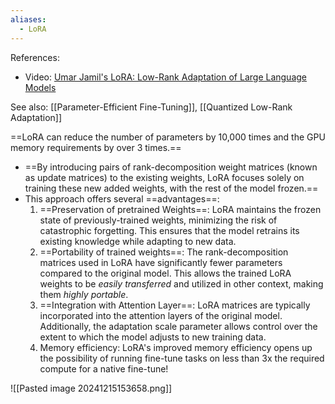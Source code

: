 ```yaml
---
aliases:
  - LoRA
---
```

References:
- Video: [Umar Jamil's LoRA: Low-Rank Adaptation of Large Language Models](https://www.youtube.com/watch?v=PXWYUTMt-AU)

See also: [[Parameter-Efficient Fine-Tuning]], [[Quantized Low-Rank Adaptation]]


==LoRA can reduce the number of parameters by 10,000 times and the GPU memory requirements by over 3 times.==


- ==By introducing pairs of rank-decomposition weight matrices (known as update matrices) to the existing weights, LoRA focuses solely on training these new added weights, with the rest of the model frozen.==
- This approach offers several ==advantages==:
	1. ==Preservation of pretrained Weights==: LoRA maintains the frozen state of previously-trained weights, minimizing the risk of catastrophic forgetting. This ensures that the model retrains its existing knowledge while adapting to new data.
	2. ==Portability of trained weights==: The rank-decomposition matrices used in LoRA have significantly fewer parameters compared to the original model. This allows the trained LoRA weights to be *easily transferred* and utilized in other context, making them *highly portable*.
	3. ==Integration with Attention Layer==: LoRA matrices are typically incorporated into the attention layers of the original model. Additionally, the adaptation scale parameter allows control over the extent to which the model adjusts to new training data.
	4. Memory efficiency: LoRA's improved memory efficiency opens up the possibility of running fine-tune tasks on less than 3x the required compute for a native fine-tune!


![[Pasted image 20241215153658.png]]

